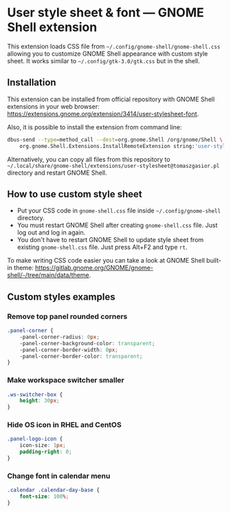 User style sheet & font — GNOME Shell extension
===

This extension loads CSS file from `~/.config/gnome-shell/gnome-shell.css`
allowing you to customize GNOME Shell appearance with custom style sheet.
It works similar to `~/.config/gtk-3.0/gtk.css` but in the shell.

Installation
---

This extension can be installed from official repository with GNOME Shell
extensions in your web browser:
https://extensions.gnome.org/extension/3414/user-stylesheet-font.

Also, it is possible to install the extension from command line:

```bash
dbus-send --type=method_call --dest=org.gnome.Shell /org/gnome/Shell \
    org.gnome.Shell.Extensions.InstallRemoteExtension string:'user-stylesheet@tomaszgasior.pl'
```

Alternatively, you can copy all files from this repository to
`~/.local/share/gnome-shell/extensions/user-stylesheet@tomaszgasior.pl`
directory and restart GNOME Shell.

How to use custom style sheet
---

* Put your CSS code in `gnome-shell.css` file inside `~/.config/gnome-shell` directory.
* You must restart GNOME Shell after creating `gnome-shell.css` file.
  Just log out and log in again.
* You don't have to restart GNOME Shell to update style sheet from existing
  `gnome-shell.css` file. Just press Alt+F2 and type `rt`.

To make writing CSS code easier you can take a look at GNOME Shell built-in theme:
https://gitlab.gnome.org/GNOME/gnome-shell/-/tree/main/data/theme.

Custom styles examples
---

### Remove top panel rounded corners

```css
.panel-corner {
    -panel-corner-radius: 0px;
    -panel-corner-background-color: transparent;
    -panel-corner-border-width: 0px;
    -panel-corner-border-color: transparent;
}
```

### Make workspace switcher smaller

```css
.ws-switcher-box {
    height: 30px;
}
```

### Hide OS icon in RHEL and CentOS

```css
.panel-logo-icon {
    icon-size: 1px;
    padding-right: 0;
}
```

### Change font in calendar menu

```css
.calendar .calendar-day-base {
    font-size: 100%;
}
```
